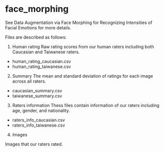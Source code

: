 # face_morphing
See Data Augmentation via Face Morphing  for Recognizing Intensities of Facial Emotions for more details.

Files are described as follows:

1. Human rating
Raw rating scores from our human raters including both Caucasian and Taiwanese raters.
- human_rating_caucasian.csv
- human_rating_taiwanese.csv


2. Summary
The mean and standard deviation of ratings for each image across all raters.
- caucasian_summary.csv
- taiwanese_summary.csv

3. Raters information
Thess files contain information of our raters including age, gender, and nationality.
- raters_info_caucasian.csv
- raters_info_taiwanese.csv

4. Images

Images that our raters rated.

